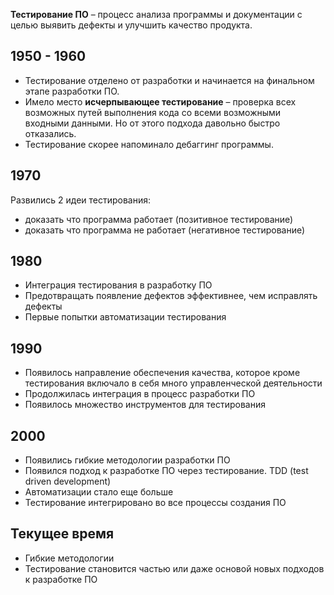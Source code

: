**Тестирование ПО** – процесс анализа программы и документации с целью выявить дефекты и улучшить качество продукта.

## 1950 - 1960

- Тестирование отделено от разработки и начинается на финальном этапе разработки ПО.
- Имело место **исчерпывающее тестирование** – проверка всех возможных путей выполнения кода со всеми возможными входными данными. Но от этого подхода давольно быстро отказались.
- Тестирование скорее напоминало дебаггинг программы.

## 1970

Развились 2 идеи тестирования:
- доказать что программа работает (позитивное тестирование)
- доказать что программа не работает (негативное тестирование)

## 1980

- Интеграция тестирования в разработку ПО
- Предотвращать появление дефектов эффективнее, чем исправлять дефекты
- Первые попытки автоматизации тестирования

## 1990

- Появилось направление обеспечения качества, которое кроме тестирования включало в себя много управленческой деятельности
- Продолжилась интеграция в процесс разработки ПО
- Появилось множество инструментов для тестирования

## 2000

- Появились гибкие методологии разработки ПО
- Появился подход к разработке ПО через тестирование. TDD (test driven development)
- Автоматизации стало еще больше
- Тестирование интегрировано во все процессы создания ПО

## Текущее время

- Гибкие методологии
- Тестирование становится частью или даже основой новых подходов к разработке ПО
